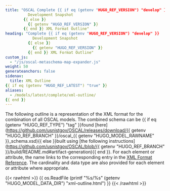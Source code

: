 ```yaml
---
title: "OSCAL Complete {{ if eq (getenv "HUGO_REF_VERSION") "develop" }}
          Development Snapshot
        {{ else }}
          {{ getenv "HUGO_REF_VERSION" }}
        {{ end }} XML Format Outline"
heading: "Complete {{ if eq (getenv "HUGO_REF_VERSION") "develop" }}
            Development Snapshot
          {{ else }}
            {{ getenv "HUGO_REF_VERSION" }}
          {{ end }} XML Format Outline"
custom_js:
  - "/js/oscal-metaschema-map-expander.js"
weight: 50
generateanchors: false
sidenav:
  title: XML Outline
{{ if eq (getenv "HUGO_REF_LATEST") "true" }}
aliases:
  - /models/latest/complete/xml-outline/
{{ end }}
---
```


The following outline is a representation of the XML format for the combination of all OSCAL models.
The combined schema can be {{ if eq (getenv "HUGO_REF_TYPE") "tag" }}found [here](https://github.com/usnistgov/OSCAL/releases/download/{{ getenv "HUGO_REF_BRANCH" }}/oscal_{{ getenv "HUGO_MODEL_RAWNAME" }}_schema.xsd){{ else }}built using [the following instructions](https://github.com/usnistgov/OSCAL/blob/{{ getenv "HUGO_REF_BRANCH" }}/build/README.md#artifact-generation){{ end }}.
For each element or attribute, the name links to the corresponding entry in the [XML Format Reference](../xml-reference/).
The cardinality and data type are also provided for each element or attribute where appropriate.

{{< rawhtml >}}
{{ os.ReadFile (printf "%s/%s" (getenv "HUGO_MODEL_DATA_DIR") "xml-outline.html") }}
{{< /rawhtml >}}